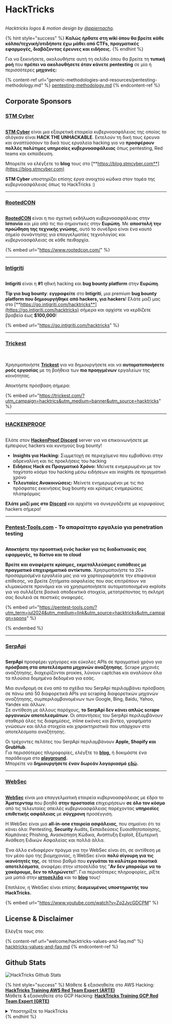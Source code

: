 # HackTricks

<figure><img src=".gitbook/assets/hacktricks.gif" alt=""><figcaption></figcaption></figure>

_Hacktricks logos & motion design by_ [_@ppiernacho_](https://www.instagram.com/ppieranacho/)_._

{% hint style="success" %}
**Καλώς ήρθατε στη wiki όπου θα βρείτε κάθε κόλπο/τεχνική/οτιδήποτε έχω μάθει από CTFs, πραγματικές εφαρμογές, διαβάζοντας έρευνες και ειδήσεις.**
{% endhint %}

Για να ξεκινήσετε, ακολουθήστε αυτή τη σελίδα όπου θα βρείτε τη **τυπική ροή** που **πρέπει να ακολουθήσετε όταν κάνετε pentesting** σε μία ή περισσότερες **μηχανές:**

{% content-ref url="generic-methodologies-and-resources/pentesting-methodology.md" %}
[pentesting-methodology.md](generic-methodologies-and-resources/pentesting-methodology.md)
{% endcontent-ref %}

## Corporate Sponsors

### [STM Cyber](https://www.stmcyber.com)

<figure><img src=".gitbook/assets/stm (1).png" alt=""><figcaption></figcaption></figure>

[**STM Cyber**](https://www.stmcyber.com) είναι μια εξαιρετική εταιρεία κυβερνοασφάλειας της οποίας το σλόγκαν είναι **HACK THE UNHACKABLE**. Εκτελούν τη δική τους έρευνα και αναπτύσσουν τα δικά τους εργαλεία hacking για να **προσφέρουν πολλές πολύτιμες υπηρεσίες κυβερνοασφάλειας** όπως pentesting, Red teams και εκπαίδευση.

Μπορείτε να ελέγξετε το **blog** τους στο [**https://blog.stmcyber.com**](https://blog.stmcyber.com)

**STM Cyber** υποστηρίζει επίσης έργα ανοιχτού κώδικα στον τομέα της κυβερνοασφάλειας όπως το HackTricks :)

***

### [RootedCON](https://www.rootedcon.com/)

<figure><img src=".gitbook/assets/image (45).png" alt=""><figcaption></figcaption></figure>

[**RootedCON**](https://www.rootedcon.com) είναι η πιο σχετική εκδήλωση κυβερνοασφάλειας στην **Ισπανία** και μία από τις πιο σημαντικές στην **Ευρώπη**. Με **αποστολή την προώθηση της τεχνικής γνώσης**, αυτό το συνέδριο είναι ένα καυτό σημείο συνάντησης για επαγγελματίες τεχνολογίας και κυβερνοασφάλειας σε κάθε πειθαρχία.

{% embed url="https://www.rootedcon.com/" %}

***

### [Intigriti](https://www.intigriti.com)

<figure><img src=".gitbook/assets/image (47).png" alt=""><figcaption></figcaption></figure>

**Intigriti** είναι η **#1** ηθική hacking και **bug bounty platform** στην **Ευρώπη**.

**Tip για bug bounty**: **εγγραφείτε** στο **Intigriti**, μια premium **bug bounty platform που δημιουργήθηκε από hackers, για hackers**! Ελάτε μαζί μας στο [**https://go.intigriti.com/hacktricks**](https://go.intigriti.com/hacktricks) σήμερα και αρχίστε να κερδίζετε βραβεία έως **$100,000**!

{% embed url="https://go.intigriti.com/hacktricks" %}

***

### [Trickest](https://trickest.com/?utm\_campaign=hacktrics\&utm\_medium=banner\&utm\_source=hacktricks)

<figure><img src=".gitbook/assets/image (48).png" alt=""><figcaption></figcaption></figure>

\
Χρησιμοποιήστε [**Trickest**](https://trickest.com/?utm\_campaign=hacktrics\&utm\_medium=banner\&utm\_source=hacktricks) για να δημιουργήσετε και να **αυτοματοποιήσετε ροές εργασίας** με τη βοήθεια των **πιο προηγμένων** εργαλείων της κοινότητας.

Αποκτήστε πρόσβαση σήμερα:

{% embed url="https://trickest.com/?utm_campaign=hacktrics&utm_medium=banner&utm_source=hacktricks" %}

***

### [HACKENPROOF](https://bit.ly/3xrrDrL)

<figure><img src=".gitbook/assets/image (50).png" alt=""><figcaption></figcaption></figure>

Ελάτε στον [**HackenProof Discord**](https://discord.com/invite/N3FrSbmwdy) server για να επικοινωνήσετε με έμπειρους hackers και κυνηγούς bug bounty!

* **Insights για Hacking:** Συμμετοχή σε περιεχόμενο που εμβαθύνει στην αδρεναλίνη και τις προκλήσεις του hacking
* **Ειδήσεις Hack σε Πραγματικό Χρόνο:** Μείνετε ενημερωμένοι με τον ταχύτατο κόσμο του hacking μέσω ειδήσεων και insights σε πραγματικό χρόνο
* **Τελευταίες Ανακοινώσεις:** Μείνετε ενημερωμένοι με τις πιο πρόσφατες εκκινήσεις bug bounty και κρίσιμες ενημερώσεις πλατφόρμας

**Ελάτε μαζί μας στο** [**Discord**](https://discord.com/invite/N3FrSbmwdy) και αρχίστε να συνεργάζεστε με κορυφαίους hackers σήμερα!

***

### [Pentest-Tools.com](https://pentest-tools.com/?utm\_term=jul2024\&utm\_medium=link\&utm\_source=hacktricks\&utm\_campaign=spons) - Το απαραίτητο εργαλείο για penetration testing

<figure><img src="/.gitbook/assets/pentest-tools.svg" alt=""><figcaption></figcaption></figure>

**Αποκτήστε την προοπτική ενός hacker για τις διαδικτυακές σας εφαρμογές, το δίκτυο και το cloud**

**Βρείτε και αναφέρετε κρίσιμες, εκμεταλλεύσιμες ευπάθειες με πραγματικό επιχειρηματικό αντίκτυπο.** Χρησιμοποιήστε τα 20+ προσαρμοσμένα εργαλεία μας για να χαρτογραφήσετε την επιφάνεια επίθεσης, να βρείτε ζητήματα ασφαλείας που σας επιτρέπουν να κλιμακώσετε προνόμια και να χρησιμοποιήσετε αυτοματοποιημένα exploits για να συλλέξετε βασικά αποδεικτικά στοιχεία, μετατρέποντας τη σκληρή σας δουλειά σε πειστικές αναφορές.

{% embed url="https://pentest-tools.com/?utm_term=jul2024&utm_medium=link&utm_source=hacktricks&utm_campaign=spons" %}


{% endembed %}

***

### [SerpApi](https://serpapi.com/)

<figure><img src=".gitbook/assets/image (1254).png" alt=""><figcaption></figcaption></figure>

**SerpApi** προσφέρει γρήγορες και εύκολες APIs σε πραγματικό χρόνο για **πρόσβαση στα αποτελέσματα μηχανών αναζήτησης**. Scrape μηχανές αναζήτησης, διαχειρίζονται proxies, λύνουν captchas και αναλύουν όλα τα πλούσια δομημένα δεδομένα για εσάς.

Μια συνδρομή σε ένα από τα σχέδια του SerpApi περιλαμβάνει πρόσβαση σε πάνω από 50 διαφορετικά APIs για scraping διαφορετικών μηχανών αναζήτησης, συμπεριλαμβανομένων των Google, Bing, Baidu, Yahoo, Yandex και άλλων.\
Σε αντίθεση με άλλους παρόχους, **το SerpApi δεν κάνει απλώς scrape οργανικών αποτελεσμάτων**. Οι απαντήσεις του SerpApi περιλαμβάνουν σταθερά όλες τις διαφημίσεις, inline εικόνες και βίντεο, γραφήματα γνώσεων και άλλα στοιχεία και χαρακτηριστικά που υπάρχουν στα αποτελέσματα αναζήτησης.

Οι τρέχοντες πελάτες του SerpApi περιλαμβάνουν **Apple, Shopify και GrubHub**.\
Για περισσότερες πληροφορίες, ελέγξτε το [**blog**](https://serpapi.com/blog/)**,** ή δοκιμάστε ένα παράδειγμα στο [**playground**](https://serpapi.com/playground)**.**\
Μπορείτε να **δημιουργήσετε έναν δωρεάν λογαριασμό** [**εδώ**](https://serpapi.com/users/sign\_up)**.**

***

### [WebSec](https://websec.nl/)

<figure><img src=".gitbook/assets/websec (1).svg" alt=""><figcaption></figcaption></figure>

[**WebSec**](https://websec.nl) είναι μια επαγγελματική εταιρεία κυβερνοασφάλειας με έδρα το **Άμστερνταμ** που βοηθά **στην προστασία** επιχειρήσεων **σε όλο τον κόσμο** από τις τελευταίες απειλές κυβερνοασφάλειας παρέχοντας **υπηρεσίες επιθετικής ασφάλειας** με **σύγχρονη** προσέγγιση.

Η WebSec είναι μια **all-in-one εταιρεία ασφάλειας**, που σημαίνει ότι τα κάνει όλα: Pentesting, **Security** Audits, Εκπαιδεύσεις Ευαισθητοποίησης, Καμπάνιες Phishing, Ανασκόπηση Κώδικα, Ανάπτυξη Exploit, Εξωτερική Ανάθεση Ειδικών Ασφαλείας και πολλά άλλα.

Ένα άλλο ενδιαφέρον πράγμα για την WebSec είναι ότι, σε αντίθεση με τον μέσο όρο της βιομηχανίας, η WebSec είναι **πολύ σίγουρη για τις ικανότητές της**, σε τέτοιο βαθμό που **εγγυάται τα καλύτερα ποιοτικά αποτελέσματα**, αναφέρει στην ιστοσελίδα της "**Αν δεν μπορούμε να το χακάρουμε, δεν το πληρώνετε!**". Για περισσότερες πληροφορίες, ρίξτε μια ματιά στην [**ιστοσελίδα**](https://websec.nl/en/) και το [**blog**](https://websec.nl/blog/) τους!

Επιπλέον, η WebSec είναι επίσης **δεσμευμένος υποστηρικτής του HackTricks.**

{% embed url="https://www.youtube.com/watch?v=Zq2JycGDCPM" %}

## License & Disclaimer

Ελέγξτε τους στο:

{% content-ref url="welcome/hacktricks-values-and-faq.md" %}
[hacktricks-values-and-faq.md](welcome/hacktricks-values-and-faq.md)
{% endcontent-ref %}

## Github Stats

![HackTricks Github Stats](https://repobeats.axiom.co/api/embed/68f8746802bcf1c8462e889e6e9302d4384f164b.svg)

{% hint style="success" %}
Μάθετε & εξασκηθείτε στο AWS Hacking:<img src=".gitbook/assets/arte.png" alt="" data-size="line">[**HackTricks Training AWS Red Team Expert (ARTE)**](https://training.hacktricks.xyz/courses/arte)<img src=".gitbook/assets/arte.png" alt="" data-size="line">\
Μάθετε & εξασκηθείτε στο GCP Hacking: <img src=".gitbook/assets/grte.png" alt="" data-size="line">[**HackTricks Training GCP Red Team Expert (GRTE)**<img src=".gitbook/assets/grte.png" alt="" data-size="line">](https://training.hacktricks.xyz/courses/grte)

<details>

<summary>Υποστηρίξτε το HackTricks</summary>

* Ελέγξτε τα [**σχέδια συνδρομής**](https://github.com/sponsors/carlospolop)!
* **Ελάτε στην** 💬 [**ομάδα Discord**](https://discord.gg/hRep4RUj7f) ή στην [**ομάδα telegram**](https://t.me/peass) ή **ακολουθήστε** μας στο **Twitter** 🐦 [**@hacktricks\_live**](https://twitter.com/hacktricks\_live)**.**
* **Μοιραστείτε κόλπα hacking υποβάλλοντας PRs στα** [**HackTricks**](https://github.com/carlospolop/hacktricks) και [**HackTricks Cloud**](https://github.com/carlospolop/hacktricks-cloud) github repos.

</details>
{% endhint %}
